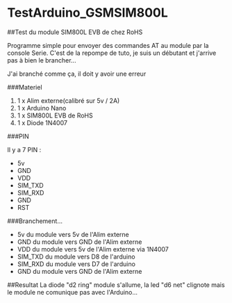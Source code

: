 # TestArduino_GSMSIM800L

##Test du module SIM800L EVB de chez RoHS

Programme simple pour envoyer des commandes AT au module par la console Serie.
C'est de la repompe de tuto, je suis un débutant et j'arrive pas à bien le brancher...

J'ai branché comme ça, il doit y avoir une erreur

###Materiel

1. 1 x Alim externe(calibré sur 5v / 2A)
2. 1 x Arduino Nano
3. 1 x SIM800L EVB de RoHS
4. 1 x Diode 1N4007

###PIN

Il y a 7 PIN :
* 5v
* GND
* VDD
* SIM_TXD
* SIM_RXD
* GND
* RST
 
###Branchement...

* 5v du module vers 5v de l'Alim externe
* GND du module vers GND de l'Alim externe
* VDD du module vers 5v de l'Alim externe via 1N4007
* SIM_TXD du module vers D8 de l'arduino
* SIM_RXD du module vers D7 de l'arduino
* GND du module vers GND de l'Alim externe

##Resultat
La diode "d2 ring" module s'allume, la led "d6 net" clignote mais le module ne comunique pas avec l'Arduino...
